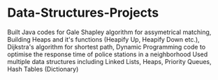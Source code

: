 # Data-Structures-Projects

Built Java codes for Gale Shapley algorithm for assymetrical matching, Building Heaps and it's functions (Heapify Up, Heapify Down etc.), Dijkstra's algorithm for shortest path, Dynamic Programming code to optimise the response time of police stations in a neighborhood
Used multiple data structures including Linked Lists, Heaps, Priority Queues, Hash Tables (Dictionary)
